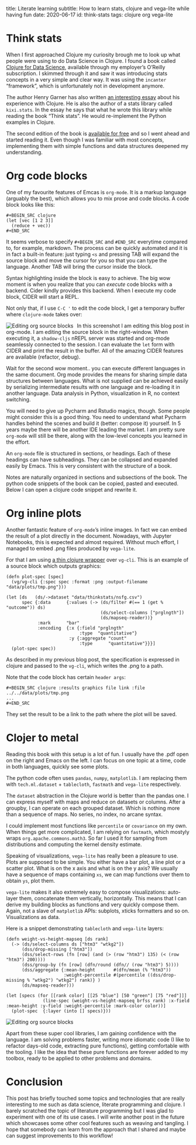 title: Literate learning
subtitle: How to learn stats, clojure and vega-lite while having fun
date: 2020-06-17
id: think-stats
tags: clojure org vega-lite


# Think stats

When I first approached Clojure my curiosity brough me to look up what people were using to do Data Science in Clojure.
I found a book called [Clojure for Data Science](https://www.packtpub.com/big-data-and-business-intelligence/clojure-data-science), available through my employer&rsquo;s O&rsquo;Reilly subscription.
I skimmed through it and saw it was introducing stats concepts in a very simple and clear way.
It was using the `incanter` &ldquo;framework&rdquo;, which is unfortunately not in development anymore.

The author Henry Garner has also written [an interesting essay](http://clojuredatascience.com/posts/2016-12-02-data-science-ladder-abstraction.html) about his experience with Clojure.
He is also the author of a stats library called `kixi.stats`.
In the essay he says that what he wrote this library while reading the book &ldquo;Think stats&rdquo;.
He would re-implement the Python examples in Clojure.

The second edition of the book is [available for free](https://greenteapress.com/wp/think-stats-2e/) and so I went ahead and started reading it.
Even though I was familiar with most concepts, implementing them with simple functions and data structures deepened my understanding.


# Org code blocks

One of my favourite features of Emcas is `org-mode`.
It is a markup language (arguably the best), which allows you to mix prose and code blocks.
A code block looks like this:

    #+BEGIN_SRC clojure
    (let [vec [1 2 3]]
      (reduce + vec))
    #+END_SRC

It seems verbose to specify `#+BEGIN_SRC` and `#END_SRC` everytime compared to, for example, markdown.
The process can be quickly automated and it is in fact a built-in feature:
just typing `<s` and pressing TAB will expand the source block and move the cursor for you so that you can type the language.
Another TAB will bring the cursor inside the block.

Syntax highlighting inside the block is easy to achieve.
The big wow moment is when you realize that you can *execute* code blocks with a backend.
Cider kindly provides this backend.
When I execute my code block, CIDER will start a REPL.

Not only that, if I use `C-C '` to edit the code block, I get a temporary buffer where `clojure-mode` takes over:

<img src="resources/org-edit.png" alt="Editing org source blocks" style="float: left; margin-right: 10px;" />

In this screenshot I am editing this blog post in org-mode.
I am editing the source block in the right-window.
When executing it, a `shadow-cljs` nREPL server was started and org-mode seamlessly connected to the session.
I can evaluate the `let` form with CIDER and print the result in the buffer.
All of the amazing CIDER features are available (refactor, debug).

Wait for the second wow moment.. you can execute different languages in the same document.
Org mode provides the means for sharing simple data structures between languages.
What is not supplied can be achieved easily by serializing intermediate results with one language and re-loading it in another language.
Data analysis in Python, visualization in R, no context switching.

You will need to give up Pycharm and Rstudio magics, though.
Some people might consider this is a good thing.
You need to understand what Pycharm handles behind the scenes and build it (better: compose it) yourself.
In 5 years maybe there will be another IDE leading the market.
I am pretty sure `org-mode` will still be there, along with the low-level concepts you learned in the effort.

An `org-mode` file is structured in sections, or headings.
Each of these headings can have subheadings.
They can be collapsed and expanded easily by Emacs.
This is very consistent with the structure of a book.

Notes are naturally organized in sections and subsections of the book.
The python code snippets of the book can be copied, pasted and executed.
Below I can open a clojure code snippet and rewrite it.


# Org inline plots

Another fantastic feature of `org-mode`&rsquo;s inline images.
In fact we can embed the result of a plot directly in the document.
Nowadays, with Jupyter Notebooks, this is expected and almost required.
Without much effort, I managed to embed .png files produced by `vega-lite`.

For that I am using [a thin clojure wrapper](https://github.com/behrica/vg-cli) over `vg-cli`.
This is an example of a source block which outputs graphics:

    (defn plot-spec [spec]
      (vg/vg-cli {:spec spec :format :png :output-filename "data/plots/tmp.png"}))
    
    (let [ds   (ds/->dataset "data/thinkstats/nsfg.csv")
          spec {:data      {:values (-> (ds/filter #(== 1 (get % "outcome")) ds)
                                        (ds/select-columns ["prglngth"])
                                        (ds/mapseq-reader))}
                :mark      "bar"
                :encoding  {:x {:field "prglngth"
                                :type  "quantitative"}
                            :y {:aggregate "count"
                                :type      "quantitative"}}}]
      (plot-spec spec))

As described in my previous blog post, the specification is expressed in clojure and passed to the `vg-cli`, which writes the .png to a path.

Note that the code block has certain `header args`:

    #+BEGIN_SRC clojure :results graphics file link :file ../../data/plots/tmp.png
    ...
    #+END_SRC

They set the result to be a link to the path where the plot will be saved.


# Clojer to metal

Reading this book with this setup is a lot of fun.
I usually have the .pdf open on the right and Emacs on the left.
I can focus on one topic at a time, code in both languages, quickly see some plots.

The python code often uses `pandas`, `numpy`, `matplotlib`.
I am replacing them with `tech.ml.dataset` + `tablecloth`, `fastmath` and `vega-lite` respectively.

The `dataset` abstraction in the Clojure world is better than the pandas one.
I can express myself with maps and reduce on datasets or columns.
After a groupby, I can operate on each grouped dataset.
Which is nothing more than a sequence of maps.
No series, no index, no arcane syntax.

I could implement most functions like `percentile` or `covariance` on my own.
When things get more complicated, I am relying on `fastmath`, which mostyly wraps `org.apache.commons.math3`.
So far I used it for sampling from distributions and computing the kernel density estimate.

Speaking of visualizations, `vega-lite` has really been a pleasure to use.
Plots are supposed to be simple.
You either have a bar plot, a line plot or a scatter plot.
What is on the x axis and what is on the y axis?
We usually have a sequence of maps containing `xs`, we can map functions over them to obtain `ys`, plot them.

`vega-lite` makes it also extremely easy to compose visualizations: auto-layer them, concatenate them vertically, horizontally.
This means that I can derive my building blocks as functions and very quickly compose them.
Again, not a slave of `matplotlib` APIs: subplots, xticks formatters and so on.
Visualizations as data.

Here is a snippet demonstrating `tablecloth` and `vega-lite` layers:

    (defn weight-vs-height-mapseq [ds rank]
      (-> (ds/select-columns ds ["htm3" "wtkg2"])
          (dss/drop-missing ["htm3"])
          (dss/select-rows (fn [row] (and (> (row "htm3") 135) (< (row "htm3") 200))))
          (dss/group-by (fn [row] (dfn/round (dfn// (row "htm3") 5))))
          (dss/aggregate {:mean-height       #(dfn/mean (% "htm3"))
                          :weight-percentile #(percentile ((dss/drop-missing % "wtkg2") "wtkg2") rank)} )
          (ds/mapseq-reader)))
    
    (let [specs (for [[rank color] [[25 "blue"] [50 "green"] [75 "red"]]]
                  (line-spec (weight-vs-height-mapseq brfss rank) :x-field :mean-height :y-field :weight-percentile :mark-color color))]
      (plot-spec  {:layer (into [] specs)}))

<img src="resources/weight-vs-height.png" alt="Editing org source blocks" style="float: center" />

Apart from these super cool libraries, I am gaining confidence with the language.
I am solving problems faster, writing more idiomatic code (I like to refactor days-old code, extracting pure functions), getting comfortable with the tooling.
I like the idea that these pure functions are forever added to my toolbox, ready to be applied to other problems and domains.


# Conclusion

This post has briefly touched some topics and technologies that are really interesting to me such as data science, literate programming and clojure.
I barely scratched the topic of literature programming but I was glad to experiment with one of its use cases.
I will write another post in the future which showcases some other cool features such as weaving and tangling.
I hope that somebody can learn from the approach that I shared and maybe can suggest improvements to this workflow!

